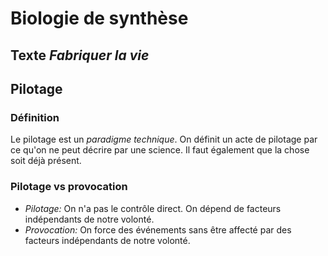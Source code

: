 # Biologie de synthèse

## Texte *Fabriquer la vie*

## Pilotage

### Définition

Le pilotage est un *paradigme technique*. On définit un acte de pilotage par ce qu'on ne peut décrire par une science. Il faut également que la chose soit déjà présent.

### Pilotage vs provocation

- *Pilotage:* On n'a pas le contrôle direct. On dépend de facteurs indépendants de notre volonté.
- *Provocation:* On force des événements sans être affecté par des facteurs indépendants de notre volonté.
